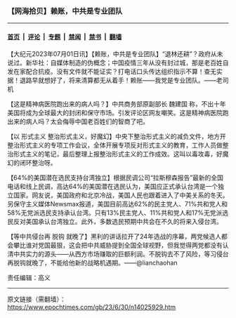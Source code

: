 ### 【网海拾贝】赖账，中共是专业团队

---

#### [首页](../../../..?n14025929) &nbsp;|&nbsp; [评论](../../../../../epoch-comment?n14025929) &nbsp;|&nbsp; [专题](../../../../../epoch-special?n14025929) &nbsp;|&nbsp; [禁闻](../../../../../epoch-news?n14025929) &nbsp;|&nbsp; [禁书](../../../../../books?n14025929) &nbsp;|&nbsp; [翻墙](https://github.com/gfw-breaker/nogfw/blob/master/README.md?n14025929)


<div class="post_content" id="artbody" itemprop="articleBody">
 <!-- article content begin -->
 <p>
  【大纪元2023年07月01日讯】【赖账，中共是专业团队】“退林还耕”？政府从未说过。新华社：自媒体制造的伪概念；中国疫情三年从没有封过城，那是老百姓自发在家配合抗疫。没有文件就不能证实？打电话口头传达组织指示不算！查无实据！退路早就想好了，将来清算都无从着手！赖账——我党是专业团队。——老司机
 </p>
 <p>
  【这是精神病医院跑出来的病人吗？】中共商务部原副部长
  <ok href="https://www.epochtimes.com/gb/tag/%E9%AD%8F%E5%BB%BA%E5%9B%BD.html">
   魏建国
  </ok>
  称，不出十年美国将成为全球最大的封闭和保守市场。引发评论区网友嘲笑。这是精神病医院跑出来的病人吗？太会侮辱中国老百姓们的智商了吧。
 </p>
 <p>
  【以
  <ok href="https://www.epochtimes.com/gb/tag/%E5%BD%A2%E5%BC%8F%E4%B8%BB%E4%B9%89.html">
   形式主义
  </ok>
  整治形式主义，好魔幻】中央下整治形式主义的减负文件，地方开整治形式主义的专项工作会议，全体开展专项反对形式主义的教育，工作人员做整治形式主义的笔记，最后整理上报整治形式主义的工作成效。这叫以毒攻毒，好魔幻的闭环整治呀。
 </p>
 <p>
  【64%的美国潜在选民支持台湾独立】根据民调公司“拉斯穆森报告”最新的全国电话和线上民调，高达64%的美国潜在选民认为，美国应正式承认台湾是一个独立国家。网友说，美国政府和北京冷战，美国人民也跟着进入了中美关系的冬天。另保守主义媒体Newsmax报道，美国目前高达62%的民主党人、71%共和党人和58%无党派选民支持承认台湾。只有13%民主党人、11%共和党人和17%无党派选民反对美国承认台湾独立。此外，多数选民预期中共会在不久的将来入侵台湾。
 </p>
 <p>
  【等中共侵台再
  <ok href="https://www.epochtimes.com/gb/tag/%E8%84%B1%E9%92%A9.html">
   脱钩
  </ok>
  就晚了】黑利的讲话拉开了24年选战的序幕，两党候选人都会攀比谁对党国最狠，这会把中共威胁提到全国全球视野，但我觉得两党都没有认清中共实力的源头——从西方市场赚取的巨额利润。不脱钩去不了风险，等习侵台再脱钩就晚了，不能给他新的战略机遇期。——@lianchaohan
 </p>
 <p>
  责任编辑：高义
 </p>
 <!-- article content end -->
 <div id="below_article_ad">
 </div>
</div>


---

原文链接（需翻墙）：https://www.epochtimes.com/gb/23/6/30/n14025929.htm